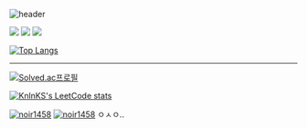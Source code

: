 ![header](https://capsule-render.vercel.app/api?type=waving&color=timeGradient&animation=twinkling&height=100&section=header&text=　&fontSize=30)

<a href="https://noir1458.blogspot.com"><img src="https://img.shields.io/badge/Blogger-FF5722?style=flat-square&logo=Blogger&logoColor=white"/></a>
<a href="https://www.youtube.com/channel/UCdtj4ZoWyC9NS0hvXk45WTA"><img src="https://img.shields.io/badge/Youtube-FF0000?style=flat-square&logo=Youtube&logoColor=white"/></a>
<a href="https://www.linkedin.com/in/jungmin-s"><img src="https://img.shields.io/badge/linkedin-0A66C2?style=flat-square&logo=linkedin&logoColor=white"/></a>



[![Top Langs](https://github-readme-stats.vercel.app/api/top-langs/?username=noir1458&layout=compact)](https://github.com/noir1458/github-readme-stats)

---

[![Solved.ac프로필](http://mazassumnida.wtf/api/v2/generate_badge?boj=noir1458)](https://solved.ac/noir1458)

[![KnlnKS's LeetCode stats](https://leetcode-stats-six.vercel.app/api?username=noir1458)](https://leetcode.com/noir1458/)

[![noir1458](https://img.shields.io/endpoint?url=https%3A%2F%2Fatcoder-badges.now.sh%2Fapi%2Fatcoder%2Fjson%2Fnoir1458)](https://atcoder.jp/users/noir1458)
[![noir1458](https://img.shields.io/endpoint?url=https%3A%2F%2Fatcoder-badges.now.sh%2Fapi%2Fcodeforces%2Fjson%2Fnoir1458)](https://codeforces.com/profile/noir1458)
ㅇㅅㅇ..


<!--
**noir1458/noir1458** is a ✨ _special_ ✨ repository because its `README.md` (this file) appears on your GitHub profile.

Here are some ideas to get you started:

- 🔭 I’m currently working on ...
- 🌱 I’m currently learning ...
- 👯 I’m looking to collaborate on ...
- 🤔 I’m looking for help with ...
- 💬 Ask me about ...
- 📫 How to reach me: ...
- 😄 Pronouns: ...
- ⚡ Fun fact: ...
-->  

